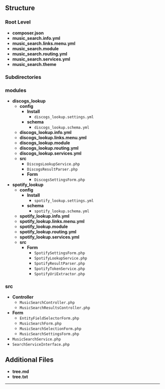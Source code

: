 ## Structure
### Root Level
- **composer.json**
- **music_search.info.yml**
- **music_search.links.menu.yml**
- **music_search.module**
- **music_search.routing.yml**
- **music_search.services.yml**
- **music_search.theme**

### Subdirectories
### modules
- **discogs_lookup**
  - **config**
    - **Install**
      - `discogs_lookup.settings.yml`
    - **schema**
      - `discogs_lookup.schema.yml`
  - **discogs_lookup.info.yml**
  - **discogs_lookup.links.menu.yml**
  - **discogs_lookup.module**
  - **discogs_lookup.routing.yml**
  - **discogs_lookup.services.yml**
  - **src**
    - `DiscogsLookupService.php`
    - `DiscogsResultParser.php`
    - **Form**
      - `DiscogsSettingsForm.php`
- **spotify_lookup**
  - **config**
    - **Install**
      - `spotify_lookup.settings.yml`
    - **schema**
      - `spotify_lookup.schema.yml`
  - **spotify_lookup.info.yml**
  - **spotify_lookup.links.menu.yml**
  - **spotify_lookup.module**
  - **spotify_lookup.routing.yml**
  - **spotify_lookup.services.yml**
  - **src**
    - **Form**
      - `SpotifySettingsForm.php`
      - `SpotifyLookupService.php`
      - `SpotifyResultParser.php`
      - `SpotifyTokenService.php`
      - `SpotifyUriExtractor.php`
### src
- **Controller**
  - `MusicSearchController.php`
  - `MusicSearchResultsController.php`
- **Form**
  - `EntityFieldSelectorForm.php`
  - `MusicSearchForm.php`
  - `MusicSearchSelectionForm.php`
  - `MusicSearchSettingsForm.php`
- `MusicSearchService.php`
- `SearchServiceInterface.php`


## Additional Files
- **tree.md**
- **tree.txt**

---
